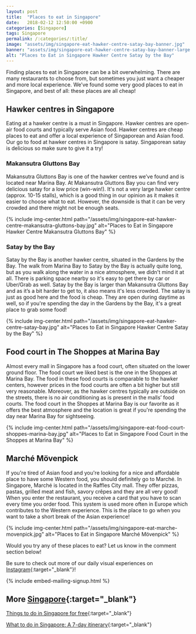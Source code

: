 ```yaml
---
layout: post
title:  "Places to eat in Singapore"
date:   2018-02-12 12:50:00 +0900
categories: [Singapore] 
tags: Singapore
permalink: /:categories/:title/
image: "assets/img/singapore-eat-hawker-centre-satay-bay-banner.jpg"
banner: "assets/img/singapore-eat-hawker-centre-satay-bay-banner-large.jpg"
alt: "Places to Eat in Singapore Hawker Centre Satay by the Bay"
---
```


Finding places to eat in Singapore can be a bit overwhelming. There are many restaurants to choose from, but sometimes you just want a cheaper and more local experience. We’ve found some very good places to eat in Singapore, and best of all: these places are all cheap! 

## Hawker centres in Singapore

Eating at a hawker centre is a must in Singapore. Hawker centres are open-air food courts and typically serve Asian food. Hawker centres are cheap places to eat and offer a local experience of Singaporean and Asian food. Our go to food at hawker centres in Singapore is satay. Singaporean satay is delicious so make sure to give it a try!

### Makansutra Gluttons Bay

Makansutra Gluttons Bay is one of the hawker centres we’ve found and is located near Marina Bay. At Makansutra Gluttons Bay you can find very delicious satay for a low price (win-win!). It's not a very large hawker centre (approx. 10-15 stalls), which is a good thing in our opinion as it makes it easier to choose what to eat. However, the downside is that it can be very crowded and there might not be enough seats. 

{% include img-center.html path="/assets/img/singapore-eat-hawker-centre-makansutra-gluttons-bay.jpg" alt="Places to Eat in Singapore Hawker Centre Makansutra Gluttons Bay" %}

### Satay by the Bay

Satay by the Bay is another hawker centre, situated in the Gardens by the Bay. The walk from Marina Bay to Satay by the Bay is actually quite long, but as you walk along the water in a nice atmosphere, we didn't mind it at all. There is parking space nearby so it's easy to get there by car or Uber/Grab as well. Satay by the Bay is larger than Makansutra Gluttons Bay and as it’s a bit harder to get to, it also means it's less crowded. The satay is just as good here and the food is cheap. They are open during daytime as well, so if you're spending the day in the Gardens by the Bay, it's a great place to grab some food! 

{% include img-center.html path="/assets/img/singapore-eat-hawker-centre-satay-bay.jpg" alt="Places to Eat in Singapore Hawker Centre Satay by the Bay" %}

## Food court in The Shoppes at Marina Bay

Almost every mall in Singapore has a food court, often situated on the lower ground floor. The food court we liked best is the one in the Shoppes at Marina Bay. The food in these food courts is comparable to the hawker centers, however prices in the food courts are often a bit higher but still very reasonable. Moreover, as the hawker centres typically are outside on the streets, there is no air conditioning as is present in the malls’ food courts. The food court in the Shoppes at Marina Bay is our favorite as it offers the best atmosphere and the location is great if you're spending the day near Marina Bay for sightseeing. 

{% include img-center.html path="/assets/img/singapore-eat-food-court-shoppes-marina-bay.jpg" alt="Places to Eat in Singapore Food Court in the Shoppes at Marina Bay" %}

## Marché Mövenpick

If you're tired of Asian food and you're looking for a nice and affordable place to have some Western food, you should definitely go to Marché. In Singapore, Marché is located in the Raffles City mall. They offer pizzas, pastas, grilled meat and fish, savory crêpes and they are all very good! When you enter the restaurant, you receive a card that you have to scan every time you order food. This system is used more often in Europe which contributes to the Western experience. This is the place to go when you want to take a short break of the Asian experience!

{% include img-center.html path="/assets/img/singapore-eat-marche-movenpick.jpg" alt="Places to Eat in Singapore Marché Mövenpick" %}

Would you try any of these places to eat? Let us know in the comment section below! 

Be sure to check out more of our daily visual experiences on [Instagram][instagram]{:target="_blank"}!

{% include embed-mailing-signup.html %}

## More [Singapore][singapore]{:target="_blank"}

[Things to do in Singapore for free][Free Things to do in Singapore]{:target="_blank"}    

[What to do in Singapore: A 7-day itinerary][What to do in Singapore 7-day itinerary]{:target="_blank"}    

[instagram]: https://instagram.com/kipamojo
[singapore]: https://kipamojo.world/tags.html#singapore

[Free Things to do in Singapore]: https://kipamojo.world/singapore/Things-to-do-in-Singapore-for-free/
[What to do in Singapore 7-day itinerary]: https://kipamojo.world/singapore/What-to-do-in-Singapore-A-7-day-itinerary/
